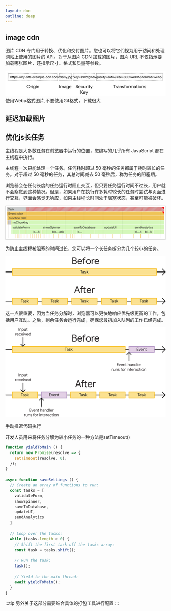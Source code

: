 ```yaml
---
layout: doc
outline: deep
---
```

## image cdn

图片 CDN 专门用于转换、优化和交付图片。您也可以将它们视为用于访问和处理网站上使用的图片的 API。对于从图片 CDN 加载的图片，图片 URL 不仅指示要加载哪张图片，还指示尺寸、格式和质量等参数。

![alt text](./imgs/image.png)
使用Webp格式图片,不要使用Gif格式，下载很大

## 延迟加载图片

## 优化js长任务
主线程是大多数任务在浏览器中运行的位置，您编写的几乎所有 JavaScript 都在主线程中执行。

主线程一次只能处理一个任务。任何耗时超过 50 毫秒的任务都属于耗时较长的任务。对于超过 50 毫秒的任务，其总时间减去 50 毫秒后，称为任务的阻塞期。

浏览器会在任何长度的任务运行时阻止交互，但只要任务运行时间不过长，用户就不会察觉到这种情况。但是，如果用户在执行许多耗时较长的任务时尝试与页面进行交互，界面会感觉无响应，如果主线程长时间处于阻塞状态，甚至可能被破坏。

![alt text](./imgs/image1.png)

为防止主线程被阻塞的时间过长，您可以将一个长任务拆分为几个较小的任务。

![alt text](./imgs/image2.png)

这一点很重要，因为当任务分解时，浏览器可以更快地响应优先级更高的工作，包括用户互动。之后，剩余任务会运行完成，确保您最初加入队列的工作已经完成。

![alt text](./imgs/image3.png)

手动推迟代码执行

开发人员用来将任务分解为较小任务的一种方法是setTimeout()

```js
function yieldToMain () {
  return new Promise(resolve => {
    setTimeout(resolve, 0);
  });
}

async function saveSettings () {
  // Create an array of functions to run:
  const tasks = [
    validateForm,
    showSpinner,
    saveToDatabase,
    updateUI,
    sendAnalytics
  ]

  // Loop over the tasks:
  while (tasks.length > 0) {
    // Shift the first task off the tasks array:
    const task = tasks.shift();

    // Run the task:
    task();

    // Yield to the main thread:
    await yieldToMain();
  }
}
```

:::tip
另外关于这部分需要结合具体的打包工具进行配置
:::